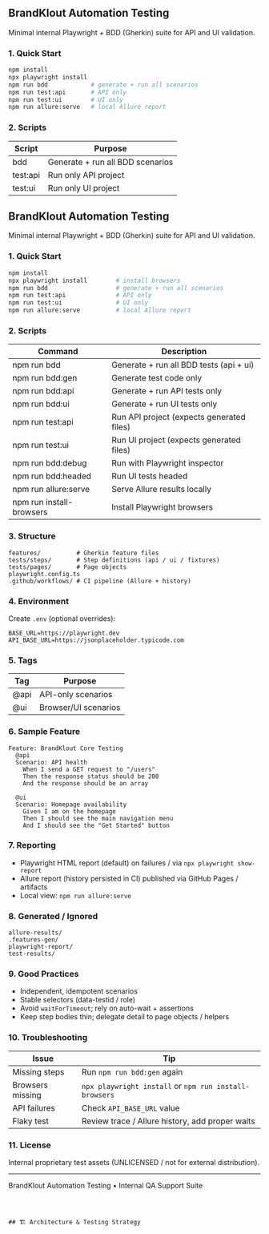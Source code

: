 ## BrandKlout Automation Testing

Minimal internal Playwright + BDD (Gherkin) suite for API and UI validation.

### 1. Quick Start
```bash
npm install
npx playwright install
npm run bdd            # generate + run all scenarios
npm run test:api       # API only
npm run test:ui        # UI only
npm run allure:serve   # local Allure report
```

### 2. Scripts
| Script | Purpose |
|--------|---------|
| bdd | Generate + run all BDD scenarios |
| test:api | Run only API project |
| test:ui | Run only UI project |
## BrandKlout Automation Testing

Minimal internal Playwright + BDD (Gherkin) suite for API and UI validation.

### 1. Quick Start
```bash
npm install
npx playwright install        # install browsers
npm run bdd                   # generate + run all scenarios
npm run test:api              # API only
npm run test:ui               # UI only
npm run allure:serve          # local Allure report
```

### 2. Scripts
| Command | Description |
|---------|-------------|
| npm run bdd | Generate + run all BDD tests (api + ui) |
| npm run bdd:gen | Generate test code only |
| npm run bdd:api | Generate + run API tests only |
| npm run bdd:ui | Generate + run UI tests only |
| npm run test:api | Run API project (expects generated files) |
| npm run test:ui | Run UI project (expects generated files) |
| npm run bdd:debug | Run with Playwright inspector |
| npm run bdd:headed | Run UI tests headed |
| npm run allure:serve | Serve Allure results locally |
| npm run install-browsers | Install Playwright browsers |

### 3. Structure
```
features/          # Gherkin feature files
tests/steps/       # Step definitions (api / ui / fixtures)
tests/pages/       # Page objects
playwright.config.ts
.github/workflows/ # CI pipeline (Allure + history)
```

### 4. Environment
Create `.env` (optional overrides):
```
BASE_URL=https://playwright.dev
API_BASE_URL=https://jsonplaceholder.typicode.com
```

### 5. Tags
| Tag | Purpose |
|-----|---------|
| @api | API-only scenarios |
| @ui | Browser/UI scenarios |

### 6. Sample Feature
```gherkin
Feature: BrandKlout Core Testing
  @api
  Scenario: API health
    When I send a GET request to "/users"
    Then the response status should be 200
    And the response should be an array

  @ui
  Scenario: Homepage availability
    Given I am on the homepage
    Then I should see the main navigation menu
    And I should see the "Get Started" button
```

### 7. Reporting
- Playwright HTML report (default) on failures / via `npx playwright show-report`
- Allure report (history persisted in CI) published via GitHub Pages / artifacts
- Local view: `npm run allure:serve`

### 8. Generated / Ignored
```
allure-results/
.features-gen/
playwright-report/
test-results/
```

### 9. Good Practices
- Independent, idempotent scenarios
- Stable selectors (data-testid / role)
- Avoid `waitForTimeout`; rely on auto-wait + assertions
- Keep step bodies thin; delegate detail to page objects / helpers

### 10. Troubleshooting
| Issue | Tip |
|-------|-----|
| Missing steps | Run `npm run bdd:gen` again |
| Browsers missing | `npx playwright install` or `npm run install-browsers` |
| API failures | Check `API_BASE_URL` value |
| Flaky test | Review trace / Allure history, add proper waits |

### 11. License
Internal proprietary test assets (UNLICENSED / not for external distribution).

---
BrandKlout Automation Testing • Internal QA Support Suite
```



## 🏗️ Architecture & Testing Strategy


